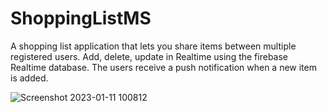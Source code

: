# ShoppingListMS
A shopping list application that lets you share items between multiple registered users. Add, delete, update in Realtime using the firebase Realtime database. The users receive a push notification when a new item is added.


![Screenshot 2023-01-11 100812](https://user-images.githubusercontent.com/100552525/211754757-a83a0c75-8247-467f-ac6e-b4474d2acccf.png)
